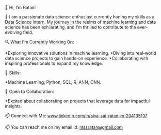 👋 Hi, I'm Ratan!

🚀 I am a passionate data science enthusiast currently honing my skills as a Data Science Intern. My journey in the realms of machine learning and data science has been exhilarating, and I'm thrilled to contribute to the ever-evolving field.

🔍 What I'm Currently Working On:

*Exploring innovative solutions in machine learning.
*Diving into real-world data science projects to gain hands-on experience.
*Collaborating with inspiring professionals to expand my knowledge.

🌱 Skills:

*Machine Learning, Python, SQL, R, ANN, CNN.

🤝 Open to Collaboration:

*Excited about collaborating on projects that leverage data for impactful insights.

📫 Connect with Me:
www.linkedin.com/in/siva-sai-ratan-m-204135107

📫 You can reach me on my email id:
mssratan@gmail.com

